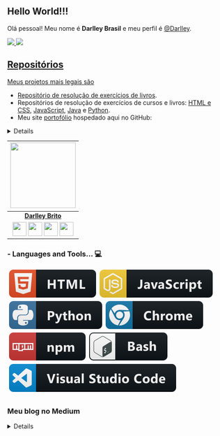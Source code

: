 ## Hello World!!! 

Olá pessoal! Meu nome é **Darlley Brasil** e meu perfil é [@Darlley](https://github.com/darlley).

<div>
  <a href="https://github.com/Darlley">
  <img height="180em" src="https://github-readme-stats.vercel.app/api?username=Darlley&show_icons=true&theme=react&include_all_commits=true&count_private=true"/>
  <img height="180em" src="https://github-readme-stats.vercel.app/api/top-langs/?username=Darlley&layout=compact&langs_count=16&theme=react"/>
<div>
 
## Repositórios
  
Meus projetos mais legais são

* Repositório de resolução de [exercícios de livros](https://github.com/Darlley/ExerciciosLivros).
* Repositórios de resolução de exercícios de cursos e livros: [HTML e CSS](https://github.com/Darlley/Frontend), [JavaScript](https://github.com/Darlley/JavaScript), [Java](https://github.com/Darlley/Java) e [Python](https://github.com/Darlley/Python).
* Meu site [portofólio](https://darlley.github.io/) hospedado aqui no GitHub: 

<details>
  
[![Site](https://user-images.githubusercontent.com/37590954/120138199-06558f80-c1a4-11eb-9744-9983d4d30f0b.jpg)](https://darlley.github.io/)
  
</details>
  
  
  |  <a href="https://darlley.github.io/"><img src="https://scontent.fcgr6-1.fna.fbcdn.net/v/t31.18172-8/12605501_728306277306020_4391959798534295609_o.jpg?_nc_cat=105&ccb=1-3&_nc_sid=174925&_nc_ohc=gl_C__hyT9QAX8QHlay&_nc_ht=scontent.fcgr6-1.fna&oh=5a56c8255aa4f3d4ec3bd7d4ee2111b3&oe=60D9458E" width="150px" height="150px" /></a> |
|:---------------------------------------------------------------------------------------------------------------------------------------: |
|       **[Darlley Brito](https://darlley.github.io/)**                                                                                |
|<a href="https://twitter.com/darlleybrito"><img src="https://i.ibb.co/kmgQVyW/twitter.png" width="32px" height="32px"></a> <a href="https://github.com/darlley"><img src="https://cdn.iconscout.com/icon/free/png-256/github-108-438008.png" width="32px" height="32px"></a> <a href="https://www.facebook.com/darlley.brasil"><img src="https://i.ibb.co/zmYNW4p/facebook.png" width="32px" height="32px"></a> <a href="https://br.linkedin.com/in/darlley-brito-165884161/pt-br/"><img src="https://i.ibb.co/Kx2GSrT/linkedin.png" width="32px" height="32px"></a> |

### - Languages and Tools...  💻
  
<p align="">
 <img src="https://raw.githubusercontent.com/8bithemant/8bithemant/master/svg/dev/languages/html.svg" alt="Twitter" style="vertical-align:top; margin:4px"><img src="https://raw.githubusercontent.com/8bithemant/8bithemant/master/svg/dev/languages/js.svg" alt="Twitter" style="vertical-align:top; margin:4px"><img src="https://raw.githubusercontent.com/8bithemant/8bithemant/master/svg/dev/languages/python.svg" alt="Twitter" style="vertical-align:top; margin:4px"><img src="https://raw.githubusercontent.com/8bithemant/8bithemant/master/svg/dev/misc/chrome.svg" alt="Twitter" style="vertical-align:top; margin:4px"><img src="https://raw.githubusercontent.com/8bithemant/8bithemant/master/svg/dev/services/npm.svg" alt="Twitter" style="vertical-align:top; margin:4px"><img src="https://raw.githubusercontent.com/8bithemant/8bithemant/master/svg/dev/tools/bash.svg" alt="Twitter" style="vertical-align:top; margin:4px"><img src="https://raw.githubusercontent.com/8bithemant/8bithemant/master/svg/dev/tools/visualstudio_code.svg" alt="Twitter" style="vertical-align:top; margin:4px">

</p>

##
  
### Meu blog no Medium
  
<details>
  
  ### Minhas públicações
  
  [![Darlley Blog Cards](https://github-cards-external-blogs.souravdey777.vercel.app/getMediumBlogs?username=darlleybrito&type=vertical)](https://darlleybrito.medium.com/)

</details>
